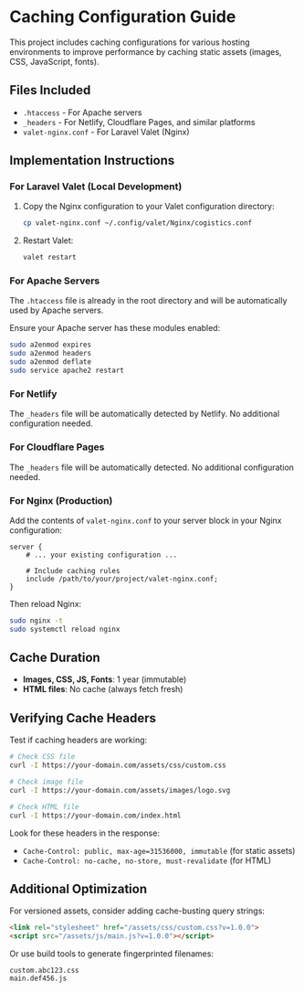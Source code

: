 # Caching Configuration Guide

This project includes caching configurations for various hosting environments to improve performance by caching static assets (images, CSS, JavaScript, fonts).

## Files Included

- `.htaccess` - For Apache servers
- `_headers` - For Netlify, Cloudflare Pages, and similar platforms
- `valet-nginx.conf` - For Laravel Valet (Nginx)

## Implementation Instructions

### For Laravel Valet (Local Development)

1. Copy the Nginx configuration to your Valet configuration directory:
   ```bash
   cp valet-nginx.conf ~/.config/valet/Nginx/cogistics.conf
   ```

2. Restart Valet:
   ```bash
   valet restart
   ```

### For Apache Servers

The `.htaccess` file is already in the root directory and will be automatically used by Apache servers.

Ensure your Apache server has these modules enabled:
```bash
sudo a2enmod expires
sudo a2enmod headers
sudo a2enmod deflate
sudo service apache2 restart
```

### For Netlify

The `_headers` file will be automatically detected by Netlify. No additional configuration needed.

### For Cloudflare Pages

The `_headers` file will be automatically detected. No additional configuration needed.

### For Nginx (Production)

Add the contents of `valet-nginx.conf` to your server block in your Nginx configuration:

```nginx
server {
    # ... your existing configuration ...

    # Include caching rules
    include /path/to/your/project/valet-nginx.conf;
}
```

Then reload Nginx:
```bash
sudo nginx -t
sudo systemctl reload nginx
```

## Cache Duration

- **Images, CSS, JS, Fonts**: 1 year (immutable)
- **HTML files**: No cache (always fetch fresh)

## Verifying Cache Headers

Test if caching headers are working:

```bash
# Check CSS file
curl -I https://your-domain.com/assets/css/custom.css

# Check image file
curl -I https://your-domain.com/assets/images/logo.svg

# Check HTML file
curl -I https://your-domain.com/index.html
```

Look for these headers in the response:
- `Cache-Control: public, max-age=31536000, immutable` (for static assets)
- `Cache-Control: no-cache, no-store, must-revalidate` (for HTML)

## Additional Optimization

For versioned assets, consider adding cache-busting query strings:
```html
<link rel="stylesheet" href="/assets/css/custom.css?v=1.0.0">
<script src="/assets/js/main.js?v=1.0.0"></script>
```

Or use build tools to generate fingerprinted filenames:
```
custom.abc123.css
main.def456.js
```
